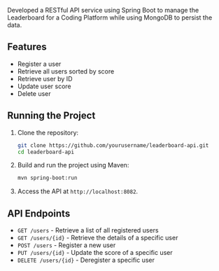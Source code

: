 Developed a RESTful API service using Spring Boot to manage the Leaderboard for a Coding Platform while using MongoDB to persist the data.

## Features

- Register a user
- Retrieve all users sorted by score
- Retrieve user by ID
- Update user score
- Delete user

## Running the Project

1. Clone the repository:
    ```bash
    git clone https://github.com/yourusername/leaderboard-api.git
    cd leaderboard-api
    ```

2. Build and run the project using Maven:
    ```bash
    mvn spring-boot:run
    ```

3. Access the API at `http://localhost:8082`.

## API Endpoints

- `GET /users` - Retrieve a list of all registered users
- `GET /users/{id}` - Retrieve the details of a specific user
- `POST /users` - Register a new user
- `PUT /users/{id}` - Update the score of a specific user
- `DELETE /users/{id}` - Deregister a specific user

